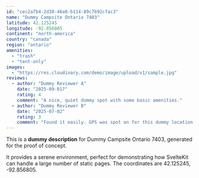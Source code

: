 ```yaml
---
id: "cec2a7b4-2d38-46a0-b114-89c7b92cfac3"
name: "Dummy Campsite Ontario 7403"
latitude: 42.125245
longitude: -92.856805
continent: "north-america"
country: "canada"
region: "ontario"
amenities:
  - "trash"
  - "tent-only"
images:
  - "https://res.cloudinary.com/demo/image/upload/v1/sample.jpg"
reviews:
  - author: "Dummy Reviewer A"
    date: "2025-09-017"
    rating: 4
    comment: "A nice, quiet dummy spot with some basic amenities."
  - author: "Dummy Reviewer B"
    date: "2025-07-02"
    rating: 3
    comment: "Found it easily. GPS was spot on for this dummy location."
---
```


This is a **dummy description** for Dummy Campsite Ontario 7403, generated for the proof of concept.

It provides a serene environment, perfect for demonstrating how SvelteKit can handle a large number of static pages. The coordinates are 42.125245, -92.856805.
